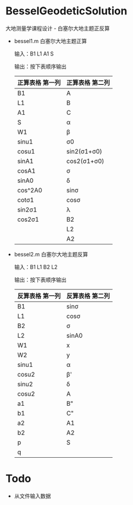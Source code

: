 # BesselGeodeticSolution
大地测量学课程设计 - 白塞尔大地主题正反算

- bessel1.m 白塞尔大地主题正算

  输入：B1 L1 A1 S

  输出：按下表顺序输出

  | 正算表格 第一列 | 正算表格 第二列 |
  | --------------- | --------------- |
  | B1              | A               |
  | L1              | B               |
  | A1              | C               |
  | S               | α               |
  | W1              | β               |
  | sinu1           | σ0              |
  | cosu1           | sin2(σ1+σ0)     |
  | sinA1           | cos2(σ1+σ0)     |
  | cosA1           | σ               |
  | sinA0           | δ               |
  | cos^2A0         | sinσ            |
  | cotσ1           | cosσ            |
  | sin2σ1          | λ               |
  | cos2σ1          | B2              |
  |                 | L2              |
  |                 | A2              |

- bessel2.m 白塞尔大地主题反算

  输入：B1 L1 B2 L2

  输出：按下表顺序输出
  
  | 反算表格 第一列 | 反算表格 第二列 |
  | --------------- | --------------- |
  | B1              | sinσ            |
  | L1              | cosσ            |
  | B2              | σ               |
  | L2              | sinA0           |
  | W1              | x               |
  | W2              | y               |
  | sinu1           | α               |
  | cosu2           | β'              |
  | sinu2           | δ               |
  | cosu2           | A               |
  | a1              | B"              |
  | b1              | C"              |
  | a2              | A1              |
  | b2              | A2              |
  | p               | S               |
  | q               |                 |
  
# Todo

- 从文件输入数据
